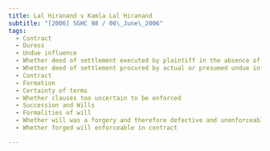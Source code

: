 ```yaml
---
title: Lal Hiranand v Kamla Lal Hiranand 
subtitle: "[2006] SGHC 98 / 06\_June\_2006"
tags:
  - Contract
  - Duress
  - Undue influence
  - Whether deed of settlement executed by plaintiff in the absence of independent advice
  - Whether deed of settlement procured by actual or presumed undue influence or duress
  - Contract
  - Formation
  - Certainty of terms
  - Whether clauses too uncertain to be enforced
  - Succession and Wills
  - Formalities of will
  - Whether will was a forgery and therefore defective and unenforceable
  - Whether forged will enforceable in contract

---
```


